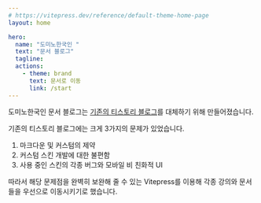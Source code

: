 ```yaml
---
# https://vitepress.dev/reference/default-theme-home-page
layout: home

hero:
  name: "도미노한국인 "
  text: "문서 블로그"
  tagline: 
  actions:
    - theme: brand
      text: 문서로 이동
      link: /start
---
```



도미노한국인 문서 블로그는 [기존의 티스토리 블로그](https://dominokorean.tistory.com/)를 대체하기 위해 만들어졌습니다.

기존의 티스토리 블로그에는 크게 3가지의 문제가 있었습니다.

1. 마크다운 및 커스텀의 제약
2. 커스텀 스킨 개발에 대한 불편함
3. 사용 중인 스킨의 각종 버그와 모바일 비 친화적 UI

따라서 해당 문제점을 완벽히 보완해 줄 수 있는 Vitepress를 이용해 각종 강의와 문서들을 우선으로 이동시키기로 했습니다.  